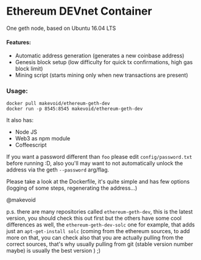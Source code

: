 # Ethereum DEVnet Container

One geth node, based on Ubuntu 16.04 LTS

#### Features:

- Automatic address generation (generates a new coinbase address)
- Genesis block setup (low difficulty for quick tx confirmations, high gas block limit)
- Mining script (starts mining only when new transactions are present)

### Usage:

    docker pull makevoid/ethereum-geth-dev 
    docker run -p 8545:8545 makevoid/ethereum-geth-dev


It also has:

- Node JS
- Web3 as npm module
- Coffeescript

If you want a password different than `foo` please edit `config/password.txt` before running :D, also you'll may want to not automatically unlock the address via the geth `--password` arg/flag.

Please take a look at the Dockerfile, it's quite simple and has few options (logging of some steps, regenerating the address...)



@makevoid


p.s. there are many repositories called `ethereum-geth-dev`, this is the latest version, you should check this out first but the others have some cool differences as well, the `ethereum-geth-dev-solc` one for example, that adds just an `apt-get-install solc` (coming from the ethereum sources, to add more on that, you can check also that you are actually pulling from the correct sources, that's why usually pulling from git (stable version number maybe) is usually the best version ) ;)
